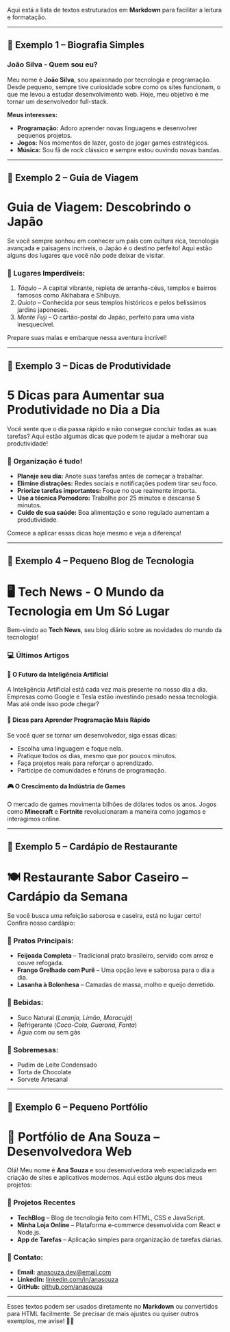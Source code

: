 Aqui está a lista de textos estruturados em **Markdown** para facilitar a leitura e formatação.  

---

## 📌 Exemplo 1 – Biografia Simples  

### João Silva - Quem sou eu?  
Meu nome é **João Silva**, sou apaixonado por tecnologia e programação. Desde pequeno, sempre tive curiosidade sobre como os sites funcionam, o que me levou a estudar desenvolvimento web. Hoje, meu objetivo é me tornar um desenvolvedor full-stack.  

**Meus interesses:**  
- **Programação:** Adoro aprender novas linguagens e desenvolver pequenos projetos.  
- **Jogos:** Nos momentos de lazer, gosto de jogar games estratégicos.  
- **Música:** Sou fã de rock clássico e sempre estou ouvindo novas bandas.  

---

## 📌 Exemplo 2 – Guia de Viagem  

# Guia de Viagem: Descobrindo o Japão  

Se você sempre sonhou em conhecer um país com cultura rica, tecnologia avançada e paisagens incríveis, o Japão é o destino perfeito! Aqui estão alguns dos lugares que você não pode deixar de visitar.  

### 🌸 Lugares Imperdíveis:  
1. *Tóquio* – A capital vibrante, repleta de arranha-céus, templos e bairros famosos como Akihabara e Shibuya.  
2. *Quioto* – Conhecida por seus templos históricos e pelos belíssimos jardins japoneses.  
3. *Monte Fuji* – O cartão-postal do Japão, perfeito para uma vista inesquecível.  

Prepare suas malas e embarque nessa aventura incrível!  

---

## 📌 Exemplo 3 – Dicas de Produtividade  

# 5 Dicas para Aumentar sua Produtividade no Dia a Dia  

Você sente que o dia passa rápido e não consegue concluir todas as suas tarefas? Aqui estão algumas dicas que podem te ajudar a melhorar sua produtividade!  

### 📌 Organização é tudo!  
- **Planeje seu dia:** Anote suas tarefas antes de começar a trabalhar.  
- **Elimine distrações:** Redes sociais e notificações podem tirar seu foco.  
- **Priorize tarefas importantes:** Foque no que realmente importa.  
- **Use a técnica Pomodoro:** Trabalhe por 25 minutos e descanse 5 minutos.  
- **Cuide de sua saúde:** Boa alimentação e sono regulado aumentam a produtividade.  

Comece a aplicar essas dicas hoje mesmo e veja a diferença!  

---

## 📌 Exemplo 4 – Pequeno Blog de Tecnologia  

# 🖥️ Tech News - O Mundo da Tecnologia em Um Só Lugar  

Bem-vindo ao **Tech News**, seu blog diário sobre as novidades do mundo da tecnologia!  

### 💻 Últimos Artigos  

#### 📢 O Futuro da Inteligência Artificial  
A Inteligência Artificial está cada vez mais presente no nosso dia a dia. Empresas como Google e Tesla estão investindo pesado nessa tecnologia. Mas até onde isso pode chegar?  

#### 🔧 Dicas para Aprender Programação Mais Rápido  
Se você quer se tornar um desenvolvedor, siga essas dicas:  
- Escolha uma linguagem e foque nela.  
- Pratique todos os dias, mesmo que por poucos minutos.  
- Faça projetos reais para reforçar o aprendizado.  
- Participe de comunidades e fóruns de programação.  

#### 🎮 O Crescimento da Indústria de Games  
O mercado de games movimenta bilhões de dólares todos os anos. Jogos como **Minecraft** e **Fortnite** revolucionaram a maneira como jogamos e interagimos online.  

---

## 📌 Exemplo 5 – Cardápio de Restaurante  

# 🍽️ Restaurante Sabor Caseiro – Cardápio da Semana  

Se você busca uma refeição saborosa e caseira, está no lugar certo! Confira nosso cardápio:  

### 🍛 Pratos Principais:  
- **Feijoada Completa** – Tradicional prato brasileiro, servido com arroz e couve refogada.  
- **Frango Grelhado com Purê** – Uma opção leve e saborosa para o dia a dia.  
- **Lasanha à Bolonhesa** – Camadas de massa, molho e queijo derretido.  

### 🥤 Bebidas:  
- Suco Natural (*Laranja, Limão, Maracujá*)  
- Refrigerante (*Coca-Cola, Guaraná, Fanta*)  
- Água com ou sem gás  

### 🍰 Sobremesas:  
- Pudim de Leite Condensado  
- Torta de Chocolate  
- Sorvete Artesanal  

---

## 📌 Exemplo 6 – Pequeno Portfólio  

# 🚀 Portfólio de Ana Souza – Desenvolvedora Web  

Olá! Meu nome é **Ana Souza** e sou desenvolvedora web especializada em criação de sites e aplicativos modernos. Aqui estão alguns dos meus projetos:  

### 📌 Projetos Recentes  
- **TechBlog** – Blog de tecnologia feito com HTML, CSS e JavaScript.  
- **Minha Loja Online** – Plataforma e-commerce desenvolvida com React e Node.js.  
- **App de Tarefas** – Aplicação simples para organização de tarefas diárias.  

### 📧 Contato:  
- **Email:** anasouza.dev@email.com  
- **LinkedIn:** [linkedin.com/in/anasouza](#)  
- **GitHub:** [github.com/anasouza](#)  

---

Esses textos podem ser usados diretamente no **Markdown** ou convertidos para HTML facilmente. Se precisar de mais ajustes ou quiser outros exemplos, me avise! 🚀😊
